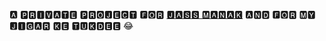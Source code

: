  🅰   🅿🆁🅸🆅🅰🆃🅴  🅿🆁🅾🅹🅴🅲🆃   🅵🅾🆁   [🅹🅰🆂🆂 🅼🅰🅽🅰🅺](https://t.me/Its_JassManak)   🅰🅽🅳   🅵🅾🆁   🅼🆈   🅹🅸🅶🅰🆁   🅺🅴   🆃🆄🅺🅳🅴🅴 😂
 
 

